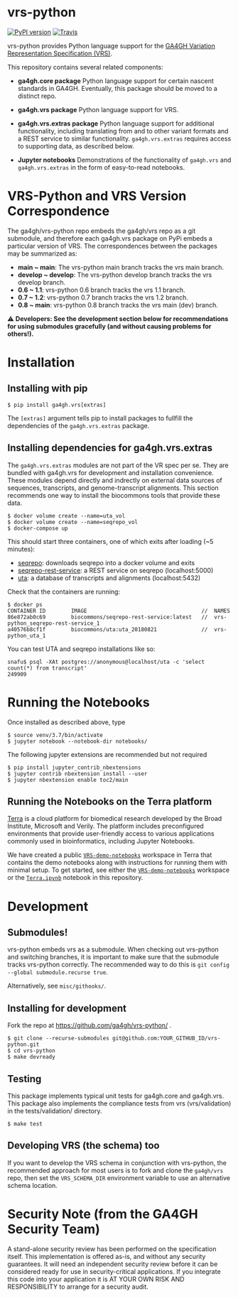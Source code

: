 # vrs-python

[![PyPI version](https://badge.fury.io/py/ga4gh.vrs.svg)](https://pypi.org/project/ga4gh.vrs)
[![Travis](https://travis-ci.org/ga4gh/vrs-python.svg?branch=master)](https://travis-ci.org/ga4gh/vrs-python)


vrs-python provides Python language support for the [GA4GH Variation
Representation Specification
(VRS)](https://github.com/ga4gh/vrs).

This repository contains several related components:

* **ga4gh.core package** Python language support for certain nascent
  standards in GA4GH.  Eventually, this package should be moved to a
  distinct repo.

* **ga4gh.vrs package** Python language support for VRS. 

* **ga4gh.vrs.extras package** Python language support for additional
  functionality, including translating from and to other variant
  formats and a REST service to similar functionality.
  `ga4gh.vrs.extras` requires access to supporting data, as described
  below.

* **Jupyter notebooks** Demonstrations of the functionality of
  `ga4gh.vrs` and `ga4gh.vrs.extras` in the form of easy-to-read
  notebooks.


# VRS-Python and VRS Version Correspondence

The ga4gh/vrs-python repo embeds the ga4gh/vrs repo as a git
submodule, and therefore each ga4gh.vrs package on PyPi embeds a
particular version of VRS. The correspondences between the packages
may be summarized as:

* **main ~ main**: The vrs-python main branch tracks the vrs main branch.
* **develop ~ develop**: The vrs-python develop branch tracks the vrs develop branch.
* **0.6 ~ 1.1**: vrs-python 0.6 branch tracks the vrs 1.1 branch.
* **0.7 ~ 1.2**: vrs-python 0.7 branch tracks the vrs 1.2 branch.
* **0.8 ~ main**: vrs-python 0.8 branch tracks the vrs main (dev) branch.

⚠ **Developers: See the development section below for recommendations
for using submodules gracefully (and without causing problems for others!).**


# Installation

## Installing with pip

    $ pip install ga4gh.vrs[extras]

The `[extras]` argument tells pip to install packages to fullfill the
dependencies of the `ga4gh.vrs.extras` package.


## Installing dependencies for ga4gh.vrs.extras

The `ga4gh.vrs.extras` modules are not part of the VR spec per se.
They are bundled with ga4gh.vrs for development and installation
convenience.  These modules depend directly and indrectly on external
data sources of sequences, transcripts, and genome-transcript
alignments.  This section recommends one way to install the biocommons
tools that provide these data.

    $ docker volume create --name=uta_vol
    $ docker volume create --name=seqrepo_vol
    $ docker-compose up

This should start three containers, one of which exits after loading (~5 minutes):

  * [seqrepo](https://github.com/biocommons/seqrepo): downloads seqrepo into a docker volume and exits
  * [seqrepo-rest-service](https://github.com/biocommons/seqrepo-rest-service): a REST service on seqrepo (localhost:5000)
  * [uta](https://github.com/biocommons/uta): a database of transcripts and alignments (localhost:5432)
  
Check that the containers are running:

    $ docker ps
    CONTAINER ID        IMAGE                                    //  NAMES
    86e872ab0c69        biocommons/seqrepo-rest-service:latest   //  vrs-python_seqrepo-rest-service_1
    a40576b8cf1f        biocommons/uta:uta_20180821              //  vrs-python_uta_1


You can test UTA and seqrepo installations like so:

    snafu$ psql -XAt postgres://anonymous@localhost/uta -c 'select count(*) from transcript'
    249909


# Running the Notebooks

Once installed as described above, type

    $ source venv/3.7/bin/activate
    $ jupyter notebook --notebook-dir notebooks/


The following jupyter extensions are recommended but not required

    $ pip install jupyter_contrib_nbextensions
    $ jupyter contrib nbextension install --user
    $ jupyter nbextension enable toc2/main
    
## Running the Notebooks on the Terra platform

[Terra](https://terra.bio) is a cloud platform for biomedical research developed by the Broad Institute, Microsoft and Verily. The platform includes preconfigured environments that provide user-friendly access to various applications commonly used in bioinformatics, including Jupyter Notebooks. 

We have created a public [`VRS-demo-notebooks`](https://app.terra.bio/#workspaces/terra-outreach/VRS-demo-notebooks) workspace in Terra that contains the demo notebooks along with instructions for running them with minimal setup. To get started, see either the [`VRS-demo-notebooks`](https://app.terra.bio/#workspaces/terra-outreach/VRS-demo-notebooks) workspace or the [`Terra.ipynb`](notebooks/Terra.ipynb) notebook in this repository.  
  

# Development

## Submodules!

vrs-python embeds vrs as a submodule.  When checking out vrs-python
and switching branches, it is important to make sure that the
submodule tracks vrs-python correctly.  The recommended way to do this
is `git config --global submodule.recurse true`.

Alternatively, see `misc/githooks/`. 


## Installing for development

Fork the repo at https://github.com/ga4gh/vrs-python/ .


    $ git clone --recurse-submodules git@github.com:YOUR_GITHUB_ID/vrs-python.git
    $ cd vrs-python
    $ make devready


## Testing

This package implements typical unit tests for ga4gh.core and
ga4gh.vrs.  This package also implements the compliance tests from vrs
(vrs/validation) in the tests/validation/ directory.

    $ make test


## Developing VRS (the schema) too

If you want to develop the VRS schema in conjunction with vrs-python,
the recommended approach for most users is to fork and clone the
`ga4gh/vrs` repo, then set the `VRS_SCHEMA_DIR` environment variable
to use an alternative schema location.


# Security Note (from the GA4GH Security Team)

A stand-alone security review has been performed on the specification
itself.  This implementation is offered as-is, and without any
security guarantees. It will need an independent security review
before it can be considered ready for use in security-critical
applications. If you integrate this code into your application it is
AT YOUR OWN RISK AND RESPONSIBILITY to arrange for a security audit.
